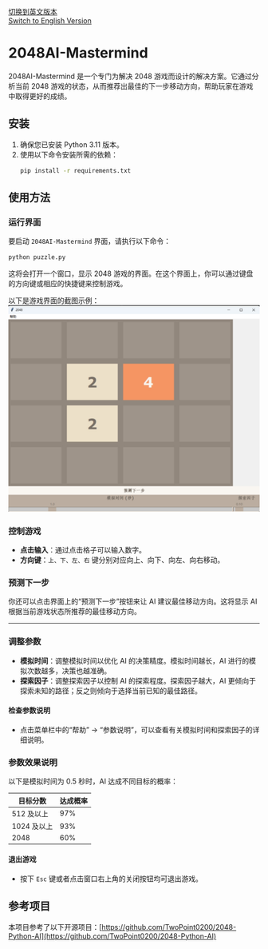 
[切换到英文版本](README.md)  
[Switch to English Version](README.md)

# 2048AI-Mastermind

2048AI-Mastermind 是一个专门为解决 2048 游戏而设计的解决方案。它通过分析当前 2048 游戏的状态，从而推荐出最佳的下一步移动方向，帮助玩家在游戏中取得更好的成绩。

## 安装

1. 确保您已安装 Python 3.11 版本。
2. 使用以下命令安装所需的依赖：
   ```bash
   pip install -r requirements.txt
   ```

## 使用方法

### 运行界面

要启动 `2048AI-Mastermind` 界面，请执行以下命令：
```python
python puzzle.py
```

这将会打开一个窗口，显示 2048 游戏的界面。在这个界面上，你可以通过键盘的方向键或相应的快捷键来控制游戏。

以下是游戏界面的截图示例：  
![界面截图](./demo.png)


### 控制游戏

- **点击输入**：通过点击格子可以输入数字。
- **方向键**：`上、下、左、右` 键分别对应向上、向下、向左、向右移动。


### 预测下一步

你还可以点击界面上的“预测下一步”按钮来让 AI 建议最佳移动方向。这将显示 AI 根据当前游戏状态所推荐的最佳移动方向。

---

### 调整参数

- **模拟时间**：调整模拟时间以优化 AI 的决策精度。模拟时间越长，AI 进行的模拟次数越多，决策也越准确。
- **探索因子**：调整探索因子以控制 AI 的探索程度。探索因子越大，AI 更倾向于探索未知的路径；反之则倾向于选择当前已知的最佳路径。

#### 检查参数说明

- 点击菜单栏中的“帮助” -> “参数说明”，可以查看有关模拟时间和探索因子的详细说明。

### 参数效果说明

以下是模拟时间为 0.5 秒时，AI 达成不同目标的概率：

| 目标分数        | 达成概率 |
|----------------|----------|
| 512 及以上      | 97%      |
| 1024 及以上     | 93%      |
| 2048           | 60%      |

#### 退出游戏

- 按下 `Esc` 键或者点击窗口右上角的关闭按钮均可退出游戏。

## 参考项目

本项目参考了以下开源项目：[https://github.com/TwoPoint0200/2048-Python-AI](https://github.com/TwoPoint0200/2048-Python-AI)  